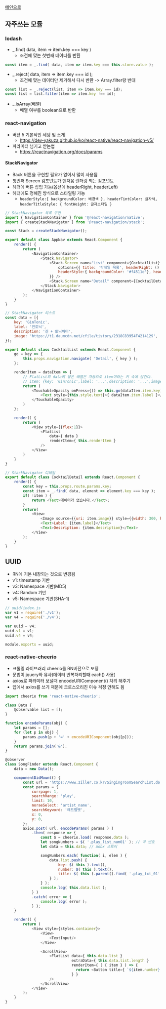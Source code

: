 [메인으로](../README.md)

## 자주쓰는 모듈

### lodash
- _.find( data, item => item.key === key )
	- 조건에 맞는 첫번째 데이터를 반환

```javascript
const item = _.find( data, item => item.key === this.store.value );
```
- _.reject( data, item => item.key === id ); 
	- 조건에 맞는 데이터만 제거해서 다시 반환 -> Array.filter랑 반대

```javascript
const list = _.reject(list, item => item.key === id);
const list = list.filter(item => item.key !== id);
```

- _.isArray(배열)
	- 배열 여부를 boolean으로 반환



### react-navigation
-  버젼 5 기본적인 세팅 및 소개
	- https://dev-yakuza.github.io/ko/react-native/react-navigation-v5/
- 파라미터 넘기고 받는법
	- https://reactnavigation.org/docs/params

#### StackNavigator
- Back 버튼을 구현할 필요가 없어서 많이 사용됨
- 첫번째 Screen 컴포넌트가 맨처음 렌더링 되는 컴포넌트
- 헤더에 버튼 삽입 가능(옵션에 headerRight, headerLeft)
- 헤더에도 정해진 방식으로 스타일링 가능
	- ```headerStyle:{ backgroundColor: 배경색 }, headerTintColor: 글자색, headerTitleStyle: { fontWeight: 글자스타일 }```

```javascript
// StackNavigator 목록 구현
import { NavigationContainer } from '@react-navigation/native';
import { createStackNavigator } from '@react-navigation/stack';

const Stack = createStackNavigator();

export default class AppNav extends React.Component {
	render() {
		return (
			<NavigationContainer>
				<Stack.Navigator>
					<Stack.Screen name="List" component={CocktailList}
						options={{ title: '칵테일 목록', headerRight: () => (<Button title="info" onPress={() => alert("hello")}></Button>),
						headerStyle:{ backgroundColor: '#f4511e'}, headerTintColor: '#fff', headerTitleStyle: { fontWeight: 'bold' }
					}} />
					<Stack.Screen name="Detail" component={CocktailDetail} options={{title: '상세'}} />
				</Stack.Navigator>
			</NavigationContainer>
		);
	}
}
```

```javascript
// StackNavigator 리스트
const data = [{
	key: 'GinTonic',
	label: '진토닉',
	description: '진 + 토닉워터',
	image: 'https://t1.daumcdn.net/cfile/tistory/2318C83954F4214129',
}];

export default class CocktailList extends React.Component {
	go = key => {
		this.props.navigation.navigate( 'Detail', { key } );
	};

	renderItem = dataItem => {
		// FlatList의 data에 넣은 배열은 자동으로 item이라는 키 속에 담긴다.
		// item: {key: 'GinTonic',label: '...',description: '...',image: '...'}
		return (
			<TouchableOpacity onPress={() => this.go(dataItem.item.key)} style={this.style.button}>
				<Text style={this.style.text}>{ dataItem.item.label }</Text>
			</TouchableOpacity>
		)
	};

	render() {
		return (
			<View style={{flex:1}}>
				<FlatList
					data={ data }
					renderItem={ this.renderItem }
				/>
			</View>
		)
	}
}
```

```javascript
// StackNavigator 디테일
export default class CocktailDetail extends React.Component {
	render() {
		const key = this.props.route.params.key;
		const item = _.find( data, element => element.key === key );
		if( !item ) {
			return <Text>데이터가 없습니다.</Text>;
		}
		return(
			<View>
				<Image source={{uri: item.image}} style={{width: 300, height: 300}} resizeMode={ 'contain' }/>
				<Text>Label: {item.label}</Text>
				<Text>Description: {item.description}</Text>
			</View>
		);
	}
}
```

## UUID
- RN에 기본 내장되는 것으로 변경됨
- v1: timestamp 기반
- v3: Namespace 기반(MD5)
- v4: Random 기반
- v5: Namespace 기반(SHA-1)

```javascript
// uuid/index.js
var v1 = require('./v1');
var v4 = require('./v4');

var uuid = v4;
uuid.v1 = v1;
uuid.v4 = v4;

module.exports = uuid;
```


### react-native-cheerio
- 크롤링 라이브러리 cheerio를 RN버전으로 포팅
- 문법이 jquery와 유사(데이터 반복처리할때 each() 사용)
- axios로 파라미터 보낼때 encodeURIComponent() 처리 해주기
- 앱에서 axios를 쓰기 때문에 크로스오리진 이슈 걱정 안해도 됨

```javascript
import cheerio from 'react-native-cheerio';

class Data {
	@observable list = [];
}

function encodeParams(obj) {
	let params = [];
	for (let p in obj) {
		params.push(p + '=' + encodeURIComponent(obj[p]));
	}
	return params.join('&');
}

@observer
class SongFinder extends React.Component {
	data = new Data();

	componentDidMount() {
		const url = 'https://www.ziller.co.kr/SingingroomSearchList.do';
		const params = {
			currpage: 1,
			searchRange: 'play',
			limit: 10,
			noraeSelect: 'artist_name',
			searchKeyword: '레드벨벳',
			x: 0,
			y: 0,
		};
		axios.post( url, encodeParams( params ) )
			.then( response => {
				const $ = cheerio.load( response.data );
				let songNumbers = $( '.play_list_num01' ); // 곡 번호
				let data = this.data; // mobx 스토어

				songNumbers.each( function( i, elem ) {
					data.list.push( {
						key: $( this ).text(),
						number: $( this ).text(),
						title: $( this ).parent().find( '.play_txt_01' ).text() // 곡명
					} );
				} );
				console.log( this.data.list );
			} )
			.catch( error => {
				console.log( error );
			} );
	}

	render() {
		return (
			<View style={styles.container}>
				<View>
					<TextInput/>
				</View>

				<ScrollView>
					<FlatList data={ this.data.list }
							  extraData={ this.data.list.length }
							  renderItem={ ( { item } ) => {
								return <Button title={ `${item.number} ${item.title}` } onPress={ () => {} }/>
							  } }
					/>
				</ScrollView>
			</View>
		);
	}
}
```

```javascript
```

```javascript
```

```javascript
```

```javascript
```

```javascript
```

```javascript
```

```javascript
```

```javascript
```


